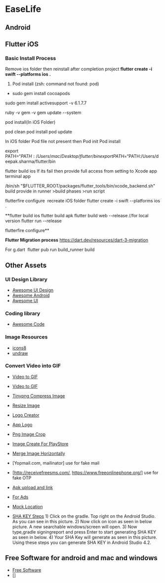# EaseLife

## Android



## Flutter iOS

### Basic Install Process
Remove ios folder then reinstall after completion project **flutter create -i swift --platforms ios .**
1. Pod install (zsh: command not found: pod)
* sudo gem install cocoapods

sudo gem install activesupport -v 6.1.7.7

ruby -v
gem -v
gem update --system

pod install(In iOS Folder)

pod clean 
pod install
pod update

In iOS folder Pod file not present then 
Pod init
Pod install


export PATH=“$PATH:/Users/mac/Desktop/flutter/bin
export PATH=“$PATH:/Users/deepak.sharma/flutter/bin


flutter build ios
If its fail then provide full access from setting to Xcode app terminal app


/bin/sh "$FLUTTER_ROOT/packages/flutter_tools/bin/xcode_backend.sh" build provide in runner >build phases >run script

flutterfire configure  recreate iOS folder 
flutter create -i swift --platforms ios .


**flutter build ios
flutter build apk
flutter build web --release
//for local version
flutter run --release 

flutterfire configure**



**Flutter Migration process**
https://dart.dev/resources/dart-3-migration

For g.dart  flutter pub run build_runner build



## Other Assets

### UI Design Library

   * [Awesome UI Design](https://github.com/thanhtoan1196/awesome-android-ui)
   * [Awesome Android](https://github.com/vimalcvs/Awesome-Android-UI#UI)
   * [Awesome UI](https://github.com/XPGSnail/awesome-android-ui)


### Coding library

   * [Awesome Code](https://github.com/JStumpp/awesome-android)


### Image Resources

   * [icons8](https://icons8.com/illustrations)
   * [undraw](https://undraw.co/illustrations)

### Convert Video into GIF
 
  * [Video to GIF](https://www.onlineconverter.com/video-to-gif)
  * [Video to GIF](https://hnet.com/video-to-gif)
  * [Tinypng Compress Image](https://tinypng.com/)
  * [Resize Image](https://resizeimage.net/)
  * [Logo Creator](https://www.freelogoservices.com/)
  * [App Logo](https://app.logo.com/editor/preview?editing_logo=logo_8ac6ce10-7d5c-41f1-8843-c54e08548d19&logo=logo_8ac6ce10-7d5c-41f1-8843-c54e08548d19)
  * [Png Image Crop](https://onlinepngtools.com/crop-png)
  * [Image Create For PlayStore](https://www.appstorescreenshot.com/)
  * [Merge Image Horizontally](https://www.filesmerge.com/merge-images)
  * [Yopmail.com, mailinator] use for fake mail
  * [http://receivefreesms.com/, https://www.freeonlinephone.org/] use for fake OTP
  * [Apk upload and link](https://www.diawi.com/)
  * [For Ads](https://www.app-ads-txt.com/appadstxt/edit)
  
  * [Mock Location](https://play.google.com/store/apps/details?id=ru.gavrikov.mocklocations&hl=en_IN&gl=US)
  * [SHA KEY Steps](https://stackoverflow.com/questions/27609442/how-to-get-the-sha-1-fingerprint-certificate-in-android-studio-for-debug-mode)
         1) Click on the gradle. Top right on the Android Studio. As you can see in this picture.
         2) Now click on icon as seen in below picture. A new searchable windows/screen will open.
         3) Now type,gradle signingreport and press Enter to start generating SHA KEY as seen in below.
         4) Your SHA Key will generate as seen in this picture. Using these steps you can generate SHA KEY in Android Studio 4.2.
    


## Free Software for android and mac and windows
  * [Free Software](https://filecr.com/en/?id=666012000000)
  * []


